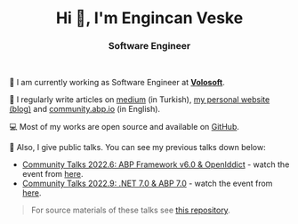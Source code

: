 <h1 align="center">Hi 👋, I'm Engincan Veske</h1>
<h3 align="center">Software Engineer</h3>
<br />

💼 I am currently working as Software Engineer at <a href="https://volosoft.com/" target="_blank"><b>Volosoft</b></a>.

📝 I regularly write articles on [medium](https://medium.com/@enginveske) (in Turkish), [my personal website (blog)](https://engincanv.github.io/) and [community.abp.io](https://community.abp.io/members/EngincanV) (in English).

💻 Most of my works are open source and available on [GitHub](https://github.com/EngincanV). 

🎤 Also, I give public talks. You can see my previous talks down below:

* [Community Talks 2022.6: ABP Framework v6.0 & OpenIddict](ABP/Community-Talks-2022.6) - watch the event from [here](https://www.youtube.com/watch?v=th3IugJGQDA).
* [Community Talks 2022.9: .NET 7.0 & ABP 7.0](ABP/Community-Talks-2022.9) - watch the event from [here](https://www.youtube.com/watch?v=ElhFMhLNyqY).

> For source materials of these talks see [this repository](https://github.com/EngincanV/presentations).
